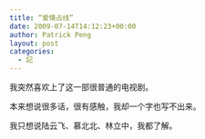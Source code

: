 ```yaml
---
title: “爱情占线”
date: 2009-07-14T14:12:23+00:00
author: Patrick Peng
layout: post
categories:
  - 記
---
```

我突然喜欢上了这一部很普通的电视剧。

本来想说很多话，很有感触，我却一个字也写不出来。

我只想说陆云飞、慕北北、林立中，我都了解。
